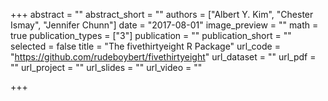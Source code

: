 +++
abstract = ""
abstract_short = ""
authors = ["Albert Y. Kim", "Chester Ismay", "Jennifer Chunn"]
date = "2017-08-01"
image_preview = ""
math = true
publication_types = ["3"]
publication = ""
publication_short = ""
selected = false
title = "The fivethirtyeight R Package"
url_code = "https://github.com/rudeboybert/fivethirtyeight"
url_dataset = ""
url_pdf = ""
url_project = ""
url_slides = ""
url_video = ""

+++

